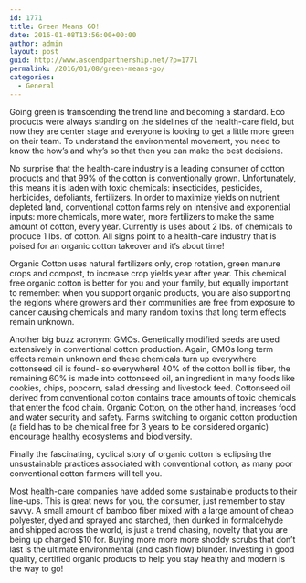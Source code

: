 ```yaml
---
id: 1771
title: Green Means GO!
date: 2016-01-08T13:56:00+00:00
author: admin
layout: post
guid: http://www.ascendpartnership.net/?p=1771
permalink: /2016/01/08/green-means-go/
categories:
  - General
---
```

Going green is transcending the trend line and becoming a standard. Eco products were always standing on the sidelines of the health-care field, but now they are center stage and everyone is looking to get a little more green on their team. To understand the environmental movement, you need to know the how&#8217;s and why&#8217;s so that then you can make the best decisions.

No surprise that the health-care industry is a leading consumer of cotton products and that 99% of the cotton is conventionally grown. Unfortunately, this means it is laden with toxic chemicals: insecticides, pesticides, herbicides, defoliants, fertilizers. In order to maximize yields on nutrient depleted land, conventional cotton farms rely on intensive and exponential inputs: more chemicals, more water, more fertilizers to make the same amount of cotton, every year. Currently is uses about 2 lbs. of chemicals to produce 1 lbs. of cotton. All signs point to a health-care industry that is poised for an organic cotton takeover and it&#8217;s about time! 

Organic Cotton uses natural fertilizers only, crop rotation, green manure crops and compost, to increase crop yields year after year. This chemical free organic cotton is better for you and your family, but equally important to remember: when you support organic products, you are also supporting the regions where growers and their communities are free from exposure to cancer causing chemicals and many random toxins that long term effects remain unknown.

Another big buzz acronym: GMOs. Genetically modified seeds are used extensively in conventional cotton production. Again, GMOs long term effects remain unknown and these chemicals turn up everywhere cottonseed oil is found- so everywhere! 40% of the cotton boll is fiber, the remaining 60% is made into cottonseed oil, an ingredient in many foods like cookies, chips, popcorn, salad dressing and livestock feed. Cottonseed oil derived from conventional cotton contains trace amounts of toxic chemicals that enter the food chain. Organic Cotton, on the other hand, increases food and water security and safety. Farms switching to organic cotton production (a field has to be chemical free for 3 years to be considered organic) encourage healthy ecosystems and biodiversity. 

Finally the fascinating, cyclical story of organic cotton is eclipsing the unsustainable practices associated with conventional cotton, as many poor conventional cotton farmers will tell you. 

Most health-care companies have added some sustainable products to their line-ups. This is great news for you, the consumer, just remember to stay savvy. A small amount of bamboo fiber mixed with a large amount of cheap polyester, dyed and sprayed and starched, then dunked in formaldehyde and shipped across the world, is just a trend chasing, novelty that you are being up charged $10 for. Buying more more more shoddy scrubs that don&#8217;t last is the ultimate environmental (and cash flow) blunder. Investing in good quality, certified organic products to help you stay healthy and modern is the way to go!